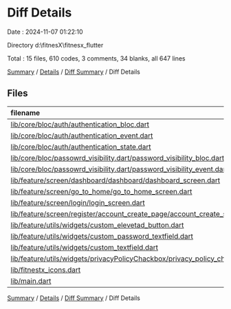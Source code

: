 # Diff Details

Date : 2024-11-07 01:22:10

Directory d:\\fitnesX\\fitnesx_flutter

Total : 15 files,  610 codes, 3 comments, 34 blanks, all 647 lines

[Summary](results.md) / [Details](details.md) / [Diff Summary](diff.md) / Diff Details

## Files
| filename | language | code | comment | blank | total |
| :--- | :--- | ---: | ---: | ---: | ---: |
| [lib/core/bloc/auth/authentication_bloc.dart](/lib/core/bloc/auth/authentication_bloc.dart) | Dart | 66 | 3 | 7 | 76 |
| [lib/core/bloc/auth/authentication_event.dart](/lib/core/bloc/auth/authentication_event.dart) | Dart | 20 | 0 | 4 | 24 |
| [lib/core/bloc/auth/authentication_state.dart](/lib/core/bloc/auth/authentication_state.dart) | Dart | 9 | 0 | 1 | 10 |
| [lib/core/bloc/passowrd_visibility.dart/password_visibility_bloc.dart](/lib/core/bloc/passowrd_visibility.dart/password_visibility_bloc.dart) | Dart | 9 | 0 | 4 | 13 |
| [lib/core/bloc/passowrd_visibility.dart/password_visibility_event.dart](/lib/core/bloc/passowrd_visibility.dart/password_visibility_event.dart) | Dart | 2 | 0 | 0 | 2 |
| [lib/feature/screen/dashboard/dashboard/dashboard_screen.dart](/lib/feature/screen/dashboard/dashboard/dashboard_screen.dart) | Dart | 0 | 0 | 1 | 1 |
| [lib/feature/screen/go_to_home/go_to_home_screen.dart](/lib/feature/screen/go_to_home/go_to_home_screen.dart) | Dart | 92 | 0 | 5 | 97 |
| [lib/feature/screen/login/login_screen.dart](/lib/feature/screen/login/login_screen.dart) | Dart | 292 | 0 | 8 | 300 |
| [lib/feature/screen/register/account_create_page/account_create_screen.dart](/lib/feature/screen/register/account_create_page/account_create_screen.dart) | Dart | 50 | 0 | 0 | 50 |
| [lib/feature/utils/widgets/custom_elevetad_button.dart](/lib/feature/utils/widgets/custom_elevetad_button.dart) | Dart | 0 | 0 | 1 | 1 |
| [lib/feature/utils/widgets/custom_password_textfield.dart](/lib/feature/utils/widgets/custom_password_textfield.dart) | Dart | 65 | 0 | 5 | 70 |
| [lib/feature/utils/widgets/custom_textfield.dart](/lib/feature/utils/widgets/custom_textfield.dart) | Dart | 2 | 0 | -1 | 1 |
| [lib/feature/utils/widgets/privacyPolicyChackbox/privacy_policy_chackbox.dart](/lib/feature/utils/widgets/privacyPolicyChackbox/privacy_policy_chackbox.dart) | Dart | -3 | 0 | 0 | -3 |
| [lib/fitnestx_icons.dart](/lib/fitnestx_icons.dart) | Dart | 2 | 0 | -1 | 1 |
| [lib/main.dart](/lib/main.dart) | Dart | 4 | 0 | 0 | 4 |

[Summary](results.md) / [Details](details.md) / [Diff Summary](diff.md) / Diff Details
